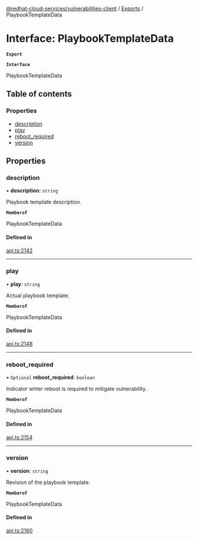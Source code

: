 [@redhat-cloud-services/vulnerabilities-client](../README.md) / [Exports](../modules.md) / PlaybookTemplateData

# Interface: PlaybookTemplateData

**`Export`**

**`Interface`**

PlaybookTemplateData

## Table of contents

### Properties

- [description](PlaybookTemplateData.md#description)
- [play](PlaybookTemplateData.md#play)
- [reboot\_required](PlaybookTemplateData.md#reboot_required)
- [version](PlaybookTemplateData.md#version)

## Properties

### description

• **description**: `string`

Playbook template description.

**`Memberof`**

PlaybookTemplateData

#### Defined in

[api.ts:2142](https://github.com/RedHatInsights/javascript-clients/blob/master/packages/vulnerabilities/git-api/api.ts#L2142)

___

### play

• **play**: `string`

Actual playbook template.

**`Memberof`**

PlaybookTemplateData

#### Defined in

[api.ts:2148](https://github.com/RedHatInsights/javascript-clients/blob/master/packages/vulnerabilities/git-api/api.ts#L2148)

___

### reboot\_required

• `Optional` **reboot\_required**: `boolean`

Indicator whter reboot is required to mitigate vulnerability.

**`Memberof`**

PlaybookTemplateData

#### Defined in

[api.ts:2154](https://github.com/RedHatInsights/javascript-clients/blob/master/packages/vulnerabilities/git-api/api.ts#L2154)

___

### version

• **version**: `string`

Revision of the playbook template.

**`Memberof`**

PlaybookTemplateData

#### Defined in

[api.ts:2160](https://github.com/RedHatInsights/javascript-clients/blob/master/packages/vulnerabilities/git-api/api.ts#L2160)
